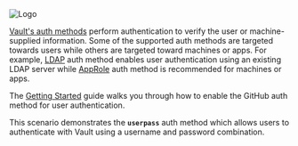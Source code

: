<img src="https://s3-us-west-1.amazonaws.com/education-yh/Vault_Icon_FullColor.png" alt="Logo"/>

[Vault's auth methods](https://www.vaultproject.io/docs/concepts/auth.html) perform authentication to verify the user or machine-supplied information. Some of the supported auth methods are targeted towards users while others are targeted toward machines or apps. For example, [LDAP](/docs/auth/ldap.html) auth method enables user authentication using an existing LDAP server while [AppRole](/docs/auth/approle.html) auth method is recommended for machines or apps.

The [Getting Started](/intro/getting-started/authentication.html) guide walks you through how to enable the GitHub auth method for user authentication.

This scenario demonstrates the **`userpass`** auth method which allows users to authenticate with Vault using a username and password combination.
